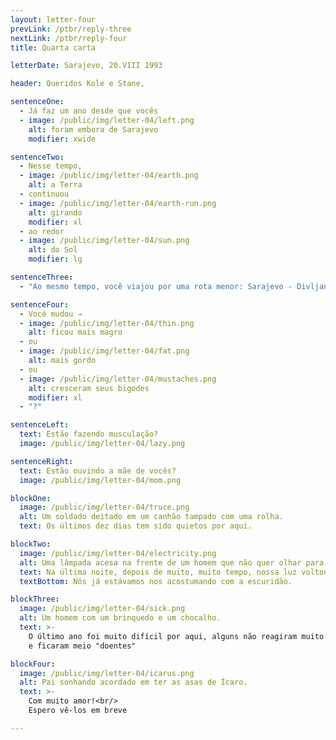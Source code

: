 ```yaml
---
layout: letter-four
prevLink: /ptbr/reply-three
nextLink: /ptbr/reply-four
title: Quarta carta

letterDate: Sarajevo, 20.VIII 1993

header: Queridos Kole e Stane,

sentenceOne:
  - Já faz um ano desde que vocês
  - image: /public/img/letter-04/left.png
    alt: foram embora de Sarajevo
    modifier: xwide

sentenceTwo:
  - Nesse tempo,
  - image: /public/img/letter-04/earth.png
    alt: a Terra
  - continuou
  - image: /public/img/letter-04/earth-run.png
    alt: girando
    modifier: xl
  - ao redor
  - image: /public/img/letter-04/sun.png
    alt: do Sol
    modifier: lg

sentenceThree:
  - "Ao mesmo tempo, você viajou por uma rota menor: Sarajevo - Divljana."

sentenceFour:
  - Você mudou →
  - image: /public/img/letter-04/thin.png
    alt: ficou mais magro
  - ou
  - image: /public/img/letter-04/fat.png
    alt: mais gordo
  - ou
  - image: /public/img/letter-04/mustaches.png
    alt: cresceram seus bigodes
    modifier: xl
  - "?"

sentenceLeft:
  text: Estão fazendo musculação?
  image: /public/img/letter-04/lazy.png

sentenceRight:
  text: Estão ouvindo a mãe de vocês?
  image: /public/img/letter-04/mom.png

blockOne:
  image: /public/img/letter-04/truce.png
  alt: Um soldado deitado em um canhão tampado com uma rolha.
  text: Os últimos dez dias tem sido quietos por aqui.

blockTwo:
  image: /public/img/letter-04/electricity.png
  alt: Uma lâmpada acesa na frente de um homem que não quer olhar para ela.
  text: Na última noite, depois de muito, muito tempo, nossa luz voltou.
  textBottom: Nós já estávamos nos acostumando com a escuridão.

blockThree:
  image: /public/img/letter-04/sick.png
  alt: Um homem com um brinquedo e um chocalho.
  text: >-
    O último ano foi muito difícil por aqui, alguns não reagiram muito bem
    e ficaram meio "doentes"

blockFour:
  image: /public/img/letter-04/icarus.png
  alt: Pai sonhando acordado em ter as asas de Ícaro.
  text: >-
    Com muito amor!<br/>
    Espero vê-los em breve

---
```

